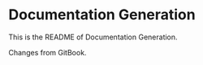 # Documentation Generation

This is the README of Documentation Generation.

Changes from GitBook.


